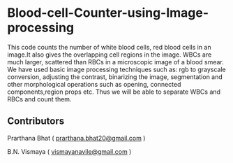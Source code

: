 # Blood-cell-Counter-using-Image-processing
This  code counts the number of white blood cells, red blood cells in an
image.It also gives the overlapping cell regions in the image. WBCs are much larger, scattered
than RBCs in a microscopic image of a blood smear. We have used basic image processing
techniques such as: rgb to grayscale conversion, adjusting the contrast, binarizing the image,
segmentation and other morphological operations such as opening, connected
components,region props etc. Thus we will be able to separate WBCs and RBCs and count
them.
## Contributors
Prarthana Bhat ( <prarthana.bhat20@gmail.com> )

B.N. Vismaya ( <vismayanavile@gmail.com> )
